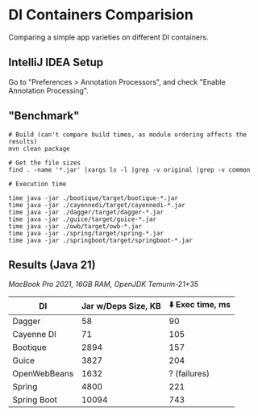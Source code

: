 # DI Containers Comparision

Comparing a simple app varieties on different DI containers.

## IntelliJ IDEA Setup

Go to "Preferences > Annotation Processors", and check "Enable Annotation
Processing".

## "Benchmark"

```
# Build (can't compare build times, as module ordering affects the results)
mvn clean package
```

```
# Get the file sizes
find . -name '*.jar' |xargs ls -l |grep -v original |grep -v common
```

```
# Execution time

time java -jar ./bootique/target/bootique-*.jar
time java -jar ./cayennedi/target/cayennedi-*.jar
time java -jar ./dagger/target/dagger-*.jar
time java -jar ./guice/target/guice-*.jar
time java -jar ./owb/target/owb-*.jar
time java -jar ./spring/target/spring-*.jar
time java -jar ./springboot/target/springboot-*.jar
```

## Results (Java 21)

_MacBook Pro 2021, 16GB RAM, OpenJDK Temurin-21+35_

|DI| Jar w/Deps Size, KB | :arrow_down: Exec time, ms |
|----|---------------------|----------------------------|
|Dagger| 58                  | 90                         |
|Cayenne DI| 71                  | 105                        |
|Bootique| 2894                | 157                        |
|Guice| 3827                | 204                        |
|OpenWebBeans| 1632                | ? (failures)               |
|Spring| 4800                | 221                        |
|Spring Boot| 10094               | 743                        |
